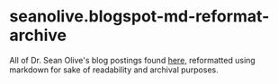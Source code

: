 # seanolive.blogspot-md-reformat-archive
All of Dr. Sean Olive's blog postings found [here,](seanolive.blogspot.com) reformatted using markdown for sake of readability and archival purposes.

